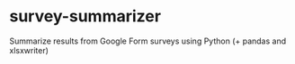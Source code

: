 # survey-summarizer
Summarize results from Google Form surveys using Python (+ pandas and xlsxwriter)

